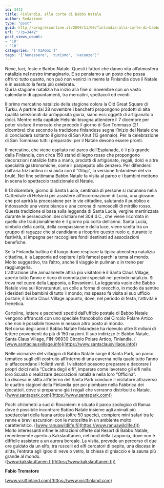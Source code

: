 ```yaml
---
id: 3442
title: Finlandia, alla corte di Babbo Natale
author: Redazione
type: "post"
guid: http://progressonline.it/2009/11/09/finlandia-alla-corte-di-babbo-natale/
url: "/?p=3442"
post_views_count:
- '10'
- '10'
categories: "['VIAGGI']"
tags: "['benessere', 'turismo', 'vacanze']"
---
```


Neve, luci, feste e Babbo Natale. Questi i fattori che danno vita all’atmosfera natalizia nel nostro immaginario. E se pensiamo a un posto che possa offrirci tutto quanto, non può non venirci in mente la Finlandia dove il Natale è in assoluto la festa più celebrata.  
Qui la stagione natalizia ha inizio alla fine di novembre con un vasto calendario di appuntamenti, tra mercatini, spettacoli ed eventi.

Il primo mercatino natalizio della stagione colora la Old Great Square di Turku. A partire dal 28 novembre i banchetti propongono prodotti di alta qualità selezionati da un’apposita giuria, siano essi oggetti di artigianato o dolci. Mentre nella capitale Helsinki bisogna attendere il 7 dicembre per poter visitare il mercato che precede il giorno di San Tommaso (21 dicembre) che secondo la tradizione finlandese segna l’inizio del Natale che si concluderà soltanto il giorno di San Knut (13 gennaio). Per la celebrazione di San Tommaso tutti i preparativi per il Natale devono essere pronti.

Il mercatino, che viene ospitato nel parco dell’Esplanade, è il più grande della Finlandia, con circa 150 stand di legno rosso che propongono decorazioni natalizie fatte a mano, prodotti di artigianato, regali, dolci e altre specialità gastronomiche, come il panpepato allo zenzero. Per difendersi dall’aria frizzantina ci si aiuta con il “Glögi”, la versione finlandese del vin brulé. Nei fine settimana Babbo Natale fa visita al parco e i bambini mettono in scena lo spettacolo tradizionale di Natale.

Il 13 dicembre, giorno di Santa Lucia, centinaia di persone si radunano nella Cattedrale di Helsinki per assistere all’incoronazione di Lucia, una giovane che poi aprirà la processione per le vie cittadine, salutando il pubblico e indossando una veste bianca e una corona di ramoscelli di mirtillo rosso. Questa tradizione si basa sulla leggenda di Santa Lucia, vergine martirizzata durante le persecuzioni dei cristiani nel 304 d.C., che viene ricordata in quello che tradizionalmente è il giorno più corto dell’anno. Santa Lucia, simbolo della carità, della compassione e della luce, viene scelta tra un gruppo di ragazze che si candidano a ricoprire questo ruolo e, durante le festività, si impegna per raccogliere fondi destinati ad associazioni benefiche.

Se la Finlandia baltica è il luogo dove respirare la tipica atmosfera natalizia cittadina, è la Lapponia ad ospitare i più famosi parchi a tema al mondo. Molto suggestivo, tra l’altro, anche il viaggio in pullman o in treno per raggiungerla.   
L’attrazione che annualmente attira più visitatori è il Santa Claus Village, aperto tutto l’anno e ricco di connotazioni speciali nel periodo natalizio. Si trova nel cuore della Lapponia, a Rovaniemi. La leggenda vuole che Babbo Natale viva sul Korvatunturi, un colle a forma di orecchio, in modo da sentire i desideri dei bambini di tutto il mondo; ma spesso fa visita al suo ufficio postale, il Santa Claus Village appunto, dove, nel periodo di festa, l’attività è frenetica.

Cartoline, lettere e pacchetti spediti dall’ufficio postale di Babbo Natale vengono affrancati con uno speciale francobollo del Circolo Polare Artico che non è possibile trovare in nessun altro posto al mondo.   
Nel corso degli anni il Babbo Natale finlandese ha ricevuto oltre 8 milioni di lettere provenienti da più di 150 nazioni. Il suo indirizzo è: Babbo Natale, Santa Claus Village, FIN-96930 Circolo Polare Artico, Finlandia. ( [www.santaclausvillage.info](https://www.santaclausvillage.info))

Nelle vicinanze del villaggio di Babbo Natale sorge il Santa Park, un parco tematico sugli elfi costruito all’interno di una caverna nella quale tutto l’anno si affaccendano i folletti verdi. I visitatori possono preparare e decorare i propri dolci nella “Cucina degli elfi”, imparare come lavorano gli elfi nella loro Scuola o realizzare decorazioni natalizie nella loro “Officina”.  
La discesa in slitta all’interno del Santa Park conduce il visitatore attraverso le quattro stagioni della Finlandia per poi piombare nella Fabbrica dei giocattoli, dove si preparano già i regali che verranno distribuiti a Natale. ([www.santapark.com](https://www.santapark.com))

Pochi chilometri a sud di Rovaniemi è situato il parco zoologico di Ranua dove è possibile incontrare Babbo Natale insieme agli animali più spettacolari della fauna artica (oltre 50 specie), compiere mini safari tra le renne e brevi escursioni con le motoslitte in un ambiente molto caratteristico. ([www.ranuawildlife.fi](https://www.ranuawildlife.fi))  
Molto interessanti infine le attrazioni offerte dal Resort di Babbo Natale, recentemente aperto a Kakslauttanen, nel nord della Lapponia, dove non è difficile assistere a un aurora boreale. La visita, prevede un percorso di due ore guidato da un elfo, tra ruscelli ed elfi cercatori di pepite, una discesa in slitta, l’entrata agli igloo di neve o vetro, la chiesa di ghiaccio e la sauna più grande al mondo.   
([www.kakslauttanen.fi](https://www.kakslauttanen.fi))

**Fabio Trematore**

[www.visitfinland.com](https://www.visitfinland.com)
